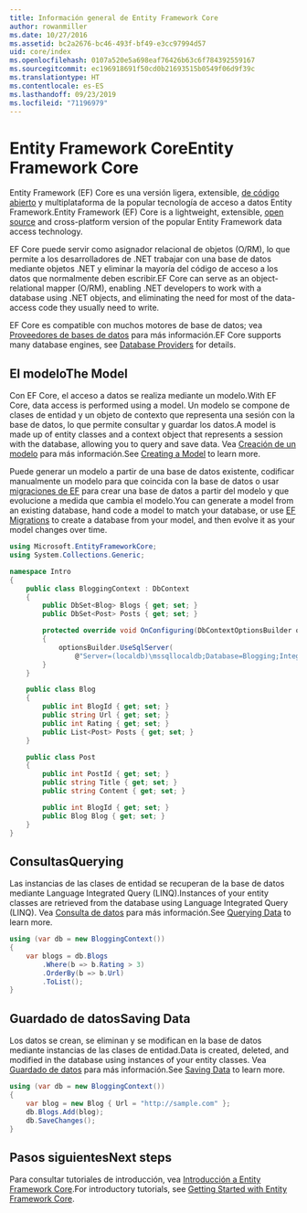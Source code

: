 ```yaml
---
title: Información general de Entity Framework Core
author: rowanmiller
ms.date: 10/27/2016
ms.assetid: bc2a2676-bc46-493f-bf49-e3cc97994d57
uid: core/index
ms.openlocfilehash: 0107a520e5a698eaf76426b63c6f784392559167
ms.sourcegitcommit: ec196918691f50cd0b21693515b0549f06d9f39c
ms.translationtype: HT
ms.contentlocale: es-ES
ms.lasthandoff: 09/23/2019
ms.locfileid: "71196979"
---
```

# <a name="entity-framework-core"></a><span data-ttu-id="8187c-102">Entity Framework Core</span><span class="sxs-lookup"><span data-stu-id="8187c-102">Entity Framework Core</span></span>

<span data-ttu-id="8187c-103">Entity Framework (EF) Core es una versión ligera, extensible, [de código abierto](https://github.com/aspnet/EntityFrameworkCore) y multiplataforma de la popular tecnología de acceso a datos Entity Framework.</span><span class="sxs-lookup"><span data-stu-id="8187c-103">Entity Framework (EF) Core is a lightweight, extensible, [open source](https://github.com/aspnet/EntityFrameworkCore) and cross-platform version of the popular Entity Framework data access technology.</span></span>

<span data-ttu-id="8187c-104">EF Core puede servir como asignador relacional de objetos (O/RM), lo que permite a los desarrolladores de .NET trabajar con una base de datos mediante objetos .NET y eliminar la mayoría del código de acceso a los datos que normalmente deben escribir.</span><span class="sxs-lookup"><span data-stu-id="8187c-104">EF Core can serve as an object-relational mapper (O/RM), enabling .NET developers to work with a database using .NET objects, and eliminating the need for most of the data-access code they usually need to write.</span></span>

<span data-ttu-id="8187c-105">EF Core es compatible con muchos motores de base de datos; vea [Proveedores de bases de datos](providers/index.md) para más información.</span><span class="sxs-lookup"><span data-stu-id="8187c-105">EF Core supports many database engines, see [Database Providers](providers/index.md) for details.</span></span>

## <a name="the-model"></a><span data-ttu-id="8187c-106">El modelo</span><span class="sxs-lookup"><span data-stu-id="8187c-106">The Model</span></span>

<span data-ttu-id="8187c-107">Con EF Core, el acceso a datos se realiza mediante un modelo.</span><span class="sxs-lookup"><span data-stu-id="8187c-107">With EF Core, data access is performed using a model.</span></span> <span data-ttu-id="8187c-108">Un modelo se compone de clases de entidad y un objeto de contexto que representa una sesión con la base de datos, lo que permite consultar y guardar los datos.</span><span class="sxs-lookup"><span data-stu-id="8187c-108">A model is made up of entity classes and a context object that represents a session with the database, allowing you to query and save data.</span></span> <span data-ttu-id="8187c-109">Vea [Creación de un modelo](modeling/index.md) para más información.</span><span class="sxs-lookup"><span data-stu-id="8187c-109">See [Creating a Model](modeling/index.md) to learn more.</span></span>

<span data-ttu-id="8187c-110">Puede generar un modelo a partir de una base de datos existente, codificar manualmente un modelo para que coincida con la base de datos o usar [migraciones de EF](managing-schemas/migrations/index.md) para crear una base de datos a partir del modelo y que evolucione a medida que cambia el modelo.</span><span class="sxs-lookup"><span data-stu-id="8187c-110">You can generate a model from an existing database, hand code a model to match your database, or use [EF Migrations](managing-schemas/migrations/index.md) to create a database from your model, and then evolve it as your model changes over time.</span></span>

``` csharp
using Microsoft.EntityFrameworkCore;
using System.Collections.Generic;

namespace Intro
{
    public class BloggingContext : DbContext
    {
        public DbSet<Blog> Blogs { get; set; }
        public DbSet<Post> Posts { get; set; }

        protected override void OnConfiguring(DbContextOptionsBuilder optionsBuilder)
        {
            optionsBuilder.UseSqlServer(
                @"Server=(localdb)\mssqllocaldb;Database=Blogging;Integrated Security=True");
        }
    }

    public class Blog
    {
        public int BlogId { get; set; }
        public string Url { get; set; }
        public int Rating { get; set; }
        public List<Post> Posts { get; set; }
    }

    public class Post
    {
        public int PostId { get; set; }
        public string Title { get; set; }
        public string Content { get; set; }

        public int BlogId { get; set; }
        public Blog Blog { get; set; }
    }
}
```

## <a name="querying"></a><span data-ttu-id="8187c-111">Consultas</span><span class="sxs-lookup"><span data-stu-id="8187c-111">Querying</span></span>

<span data-ttu-id="8187c-112">Las instancias de las clases de entidad se recuperan de la base de datos mediante Language Integrated Query (LINQ).</span><span class="sxs-lookup"><span data-stu-id="8187c-112">Instances of your entity classes are retrieved from the database using Language Integrated Query (LINQ).</span></span> <span data-ttu-id="8187c-113">Vea [Consulta de datos](querying/index.md) para más información.</span><span class="sxs-lookup"><span data-stu-id="8187c-113">See [Querying Data](querying/index.md) to learn more.</span></span>

``` csharp
using (var db = new BloggingContext())
{
    var blogs = db.Blogs
        .Where(b => b.Rating > 3)
        .OrderBy(b => b.Url)
        .ToList();
}
```

## <a name="saving-data"></a><span data-ttu-id="8187c-114">Guardado de datos</span><span class="sxs-lookup"><span data-stu-id="8187c-114">Saving Data</span></span>

<span data-ttu-id="8187c-115">Los datos se crean, se eliminan y se modifican en la base de datos mediante instancias de las clases de entidad.</span><span class="sxs-lookup"><span data-stu-id="8187c-115">Data is created, deleted, and modified in the database using instances of your entity classes.</span></span> <span data-ttu-id="8187c-116">Vea [Guardado de datos](saving/index.md) para más información.</span><span class="sxs-lookup"><span data-stu-id="8187c-116">See [Saving Data](saving/index.md) to learn more.</span></span>

``` csharp
using (var db = new BloggingContext())
{
    var blog = new Blog { Url = "http://sample.com" };
    db.Blogs.Add(blog);
    db.SaveChanges();
}
```

## <a name="next-steps"></a><span data-ttu-id="8187c-117">Pasos siguientes</span><span class="sxs-lookup"><span data-stu-id="8187c-117">Next steps</span></span>

<span data-ttu-id="8187c-118">Para consultar tutoriales de introducción, vea [Introducción a Entity Framework Core](get-started/index.md).</span><span class="sxs-lookup"><span data-stu-id="8187c-118">For introductory tutorials, see [Getting Started with Entity Framework Core](get-started/index.md).</span></span>

